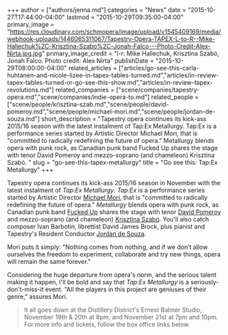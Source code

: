 +++
author = ["authors/jenna.md"]
categories = "News"
date = "2015-10-27T17:44:00-04:00"
lastmod = "2015-10-29T09:35:00-04:00"
primary_image = "https://res.cloudinary.com/schmopera/image/upload/v1545409169/media/webhook-uploads/1446065311067/Tapestry-Opera-TAPEX-L-to-R--Mike-Haliechuk%2C-Krisztina-Szabo%2C-Jonah-Falco---Photo-Credit-Alex-Nirta.jpg.jpg"
primary_image_credit = "l-r: Mike Haliechuk, Krisztina Szabó, Jonah Falco. Photo credit: Alex Nirta"
publishDate = "2015-10-29T08:00:00-04:00"
related_articles = ["articles/go-see-this-carla-huhtanen-and-nicole-lizee-in-tapex-tables-turned.md","articles/in-review-tapex-tables-turned-or-go-see-this-show.md","articles/in-review-tapex-revolutions.md"]
related_companies = ["scene/companies/tapestry-opera.md","scene/companies/indie-opera-to.md"]
related_people = ["scene/people/krisztina-szab.md","scene/people/david-pomeroy.md","scene/people/michael-mori.md","scene/people/jordan-de-souza.md"]
short_description = "Tapestry opera continues its kick-ass 2015/16 season with the latest instalment of Tap:Ex Metallurgy. Tap:Ex is a performance series started by Artistic Director Michael Mori, that is &quot;committed to radically redefining the future of opera.&quot; Metallurgy blends opera with punk rock, as Canadian punk band Fucked Up shares the stage with tenor David Pomeroy and mezzo-soprano (and chameleon) Krisztina Szabó. "
slug = "go-see-this-tapex-metallurgy"
title = "Go see this: Tap:Ex Metallurgy"
+++

Tapestry opera continues its kick-ass 2015/16 season in November with the latest instalment of *Tap:Ex Metallurgy*. *Tap:Ex* is a performance series started by Artistic Director [Michael Mori](/scene/people/michael-mori/), that is "committed to radically redefining the future of opera." *Metallurgy* blends opera with punk rock, as Canadian punk band [Fucked Up](http://fuckedup.cc/home/) shares the stage with tenor [David Pomeroy](/scene/people/david-pomeroy/) and mezzo-soprano (and chameleon) [Krisztina Szabó](/scene/people/krisztina-szabo/). You'll also catch composer Ivan Barbotin, librettist David James Brock, plus pianist and Tapestry's Resident Conductor [Jordan de Souza](/scene/people/jordan-de-souza/).

Mori puts it simply: "Nothing comes from nothing, and if we don’t allow ourselves the freedom to experiment, collaborate and try new things, opera will remain the same forever." 

Considering the huge departure from opera's norm, and the serious talent making it happen, I'll be bold and say that *Tap:Ex Metallurgy* is a seriously-don't-miss-it event. "All the players in this project are geniuses of their genre," assures Mori.

>It all goes down at the Distillery District's Ernest Balmer Studio, November 19th & 20th at 8pm, and November 21st at 7pm and 10pm. For more info and tickets, follow the box office links below.
